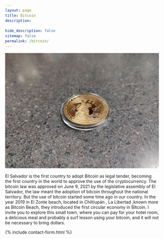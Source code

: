 ```yaml
---
layout: page
title: Bitcoin
description:

hide_description: false
sitemap: false
permalink: /bitcoin/
---
```


![Volcano](/assets/img/bitcoin/bitcoin-coin.jpg)

El Salvador is the first country to adopt Bitcoin as legal tender, becoming the first country in the world to approve the use of the cryptocurrency.
The bitcoin law was approved on June 9, 2021 by the legislative assembly of El Salvador, the law meant the adoption of bitcoin throughout the national territory.
But the use of bitcoin started some time ago in our country. In the year 2019 in El Zonte beach, located in Chiltiupán , La Libertad ,known more as Bitcoin Beach, they introduced the first circular economy in Bitcoin. I invite you to explore this small town, where you can pay for your hotel room, a delicious meal and probably a surf lesson using your bitcoin, and it will not be necessary to bring dollars.


{% include contact-form.html %}

